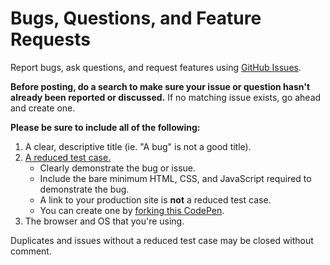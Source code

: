 # Bugs, Questions, and Feature Requests

Report bugs, ask questions, and request features using [GitHub Issues](https://github.com/cferdinandi/reef/issues).

**Before posting, do a search to make sure your issue or question hasn't already been reported or discussed.** If no matching issue exists, go ahead and create one.

**Please be sure to include all of the following:**

1. A clear, descriptive title (ie. "A bug" is not a good title).
2. [A reduced test case.](https://css-tricks.com/reduced-test-cases/)
	- Clearly demonstrate the bug or issue.
	- Include the bare minimum HTML, CSS, and JavaScript required to demonstrate the bug.
	- A link to your production site is **not** a reduced test case.
	- You can create one by [forking this CodePen](https://codepen.io/cferdinandi/pen/vzBNMj).
3. The browser and OS that you're using.

Duplicates and issues without a reduced test case may be closed without comment.
